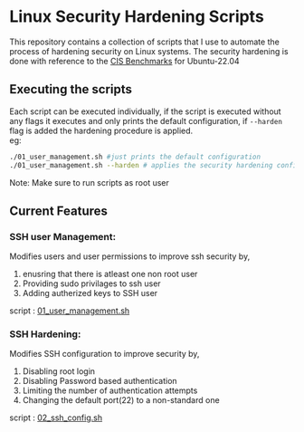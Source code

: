 # Linux Security Hardening Scripts
This repository contains a collection of scripts that I use to  automate the process of hardening security on Linux systems. The security hardening is done with reference to the [CIS Benchmarks](https://www.cisecurity.org/benchmark/ubuntu_linux) for Ubuntu-22.04

## Executing the scripts
Each script can be executed individually, if the script is executed without any flags it executes and only prints the default configuration,
if `--harden` flag is added the hardening procedure is applied.  
eg:  
```bash
./01_user_management.sh #just prints the default configuration
./01_user_management.sh --harden # applies the security hardening configuration

```
Note: Make sure to run scripts as root user
## Current Features
### SSH user Management:
Modifies users and user permissions to improve ssh security by,
1. enusring that there is atleast one non root user
2. Providing sudo privilages to ssh user
3. Adding autherized keys to SSH user

script : [01_user_management.sh](./scripts/01_user_management.sh)

### SSH Hardening:
Modifies SSH configuration to improve security by,
1. Disabling root login
2. Disabling Password based authentication 
3. Limiting the number of authentication attempts
4. Changing the default port(22) to a non-standard one  

script : [02_ssh_config.sh](./scripts/02_ssh_config.sh)